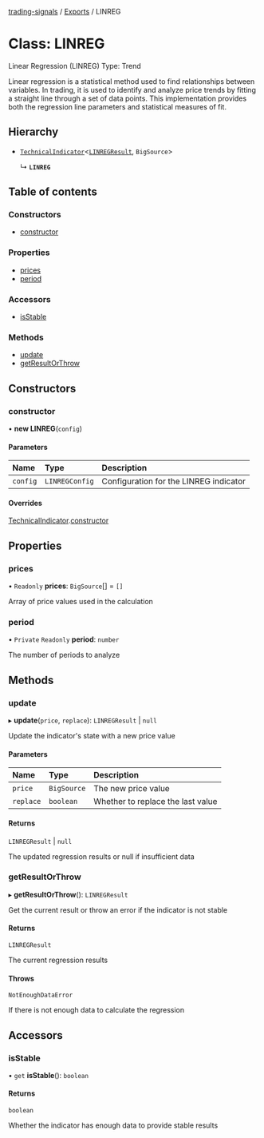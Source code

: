 [trading-signals](../README.md) / [Exports](../modules.md) / LINREG

# Class: LINREG

Linear Regression (LINREG) Type: Trend

Linear regression is a statistical method used to find relationships between variables. In trading, it is used to identify and analyze price trends by fitting a straight line through a set of data points. This implementation provides both the regression line parameters and statistical measures of fit.

## Hierarchy

- [`TechnicalIndicator`](TechnicalIndicator.md)\<[`LINREGResult`](../interfaces/LINREGResult.md), `BigSource`\>

  ↳ **`LINREG`**

## Table of contents

### Constructors

- [constructor](LINREG.md#constructor)

### Properties

- [prices](LINREG.md#prices)
- [period](LINREG.md#period)

### Accessors

- [isStable](LINREG.md#isstable)

### Methods

- [update](LINREG.md#update)
- [getResultOrThrow](LINREG.md#getresultorthrow)

## Constructors

### constructor

• **new LINREG**(`config`)

#### Parameters

| Name     | Type           | Description                            |
| :------- | :------------- | :------------------------------------- |
| `config` | `LINREGConfig` | Configuration for the LINREG indicator |

#### Overrides

[TechnicalIndicator](TechnicalIndicator.md).[constructor](TechnicalIndicator.md#constructor)

## Properties

### prices

• `Readonly` **prices**: `BigSource`[] = `[]`

Array of price values used in the calculation

### period

• `Private` `Readonly` **period**: `number`

The number of periods to analyze

## Methods

### update

▸ **update**(`price`, `replace`): `LINREGResult` | `null`

Update the indicator's state with a new price value

#### Parameters

| Name      | Type        | Description                       |
| :-------- | :---------- | :-------------------------------- |
| `price`   | `BigSource` | The new price value               |
| `replace` | `boolean`   | Whether to replace the last value |

#### Returns

`LINREGResult` | `null`

The updated regression results or null if insufficient data

### getResultOrThrow

▸ **getResultOrThrow**(): `LINREGResult`

Get the current result or throw an error if the indicator is not stable

#### Returns

`LINREGResult`

The current regression results

#### Throws

`NotEnoughDataError`

If there is not enough data to calculate the regression

## Accessors

### isStable

• `get` **isStable**(): `boolean`

#### Returns

`boolean`

Whether the indicator has enough data to provide stable results
